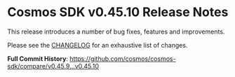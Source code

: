 # Cosmos SDK v0.45.10 Release Notes

This release introduces a number of bug fixes, features and improvements.

Please see the [CHANGELOG](https://github.com/cosmos/cosmos-sdk/blob/release/v0.45.x/CHANGELOG.md) for an exhaustive list of changes.

**Full Commit History**: https://github.com/cosmos/cosmos-sdk/compare/v0.45.9...v0.45.10
